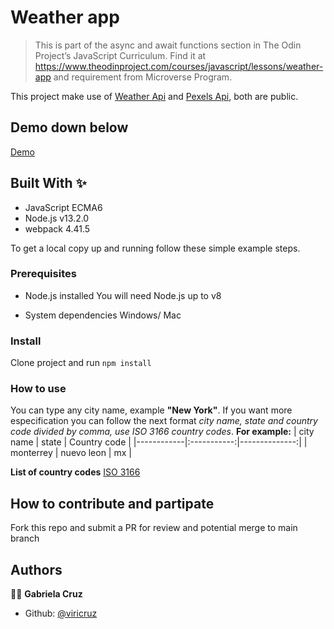 # Weather app

> This is part of the async and await functions section in The Odin Project’s JavaScript Curriculum. Find it at https://www.theodinproject.com/courses/javascript/lessons/weather-app and requirement from Microverse Program.

This project make use of [Weather Api](https://openweathermap.org/api) and [Pexels Api](https://www.pexels.com/api/documentation/), both are public.

## Demo down below
[Demo](https://viricruz.github.io/weather-app/)

## Built With ✨

- JavaScript ECMA6
- Node.js v13.2.0
- webpack 4.41.5

To get a local copy up and running follow these simple example steps.

### Prerequisites
* Node.js installed
You will need Node.js up to v8

* System dependencies
Windows/ Mac


### Install
Clone project and run
`npm install`

### How to use
You can type any city name, example **"New York"**. If you want more especification you can follow the next format
_city name, state and country code divided by comma, use ISO 3166 country codes_. **For example:**
| city name  |    state    |  Country code |
|------------|:-----------:|--------------:|
| monterrey  | nuevo leon  |      mx       |

**List of country codes** [ISO 3166](https://en.wikipedia.org/wiki/List_of_ISO_3166_country_codes)

## How to contribute and partipate
Fork this repo and submit a PR for review and potential merge to main branch


## Authors

👨‍💻 **Gabriela Cruz**

- Github: [@viricruz](https://github.com/viricruz)


